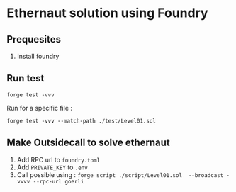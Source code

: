 # Ethernaut solution using Foundry

## Prequesites

1. Install foundry

## Run test

`forge test -vvv`

Run for a specific file :

`forge test -vvv --match-path ./test/Level01.sol `

## Make Outsidecall to solve ethernaut

1. Add RPC url to `foundry.toml`
2. Add `PRIVATE_KEY` to `.env`
3. Call possible using : `forge script ./script/Level01.sol  --broadcast -vvvv --rpc-url goerli `
